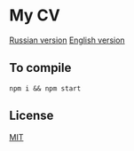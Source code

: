 # My CV

[Russian version](cv_rus.md)
[English version](cv_eng.md)


## To compile

``npm i && npm start``

## License

[MIT](LICENSE)